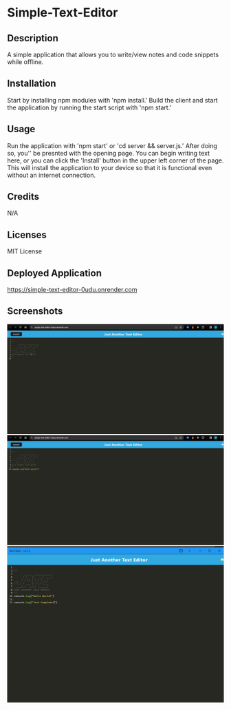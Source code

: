 # Simple-Text-Editor

## Description

A simple application that allows you to write/view notes and code snippets while offline.

## Installation

Start by installing npm modules with 'npm install.'
Build the client and start the application by running the start script with 'npm start.'

## Usage

Run the application with 'npm start' or 'cd server && server.js.' After doing so, you'' be presnted with the opening page. You can begin writing text here, or you can click the 'Install' button in the upper left corner of the page. This will install the application to your device so that it is functional even without an internet connection.


## Credits

N/A

## Licenses

MIT License

## Deployed Application

https://simple-text-editor-0udu.onrender.com

## Screenshots

![images/Screenshot (52).png](https://github.com/JFleshren/Simple-Text-Editor/blob/main/images/Screenshot%20(52).png)
![images/Screenshot (53).png](https://github.com/JFleshren/Simple-Text-Editor/blob/main/images/Screenshot%20(53).png)
![images/Screenshot (54).png](https://github.com/JFleshren/Simple-Text-Editor/blob/main/images/Screenshot%20(54).png)

